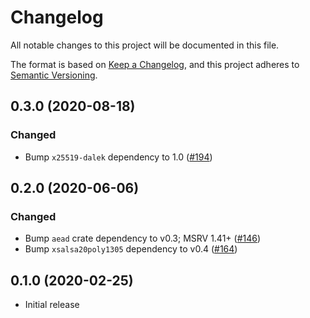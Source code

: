 # Changelog
All notable changes to this project will be documented in this file.

The format is based on [Keep a Changelog](https://keepachangelog.com/en/1.0.0/),
and this project adheres to [Semantic Versioning](https://semver.org/spec/v2.0.0.html).

## 0.3.0 (2020-08-18)
### Changed
- Bump `x25519-dalek` dependency to 1.0 ([#194])

[#194]: https://github.com/RustCrypto/AEADs/pull/194

## 0.2.0 (2020-06-06)
### Changed
- Bump `aead` crate dependency to v0.3; MSRV 1.41+ ([#146])
- Bump `xsalsa20poly1305` dependency to v0.4 ([#164])

[#146]: https://github.com/RustCrypto/AEADs/pull/146
[#164]: https://github.com/RustCrypto/AEADs/pull/164

## 0.1.0 (2020-02-25)
- Initial release

